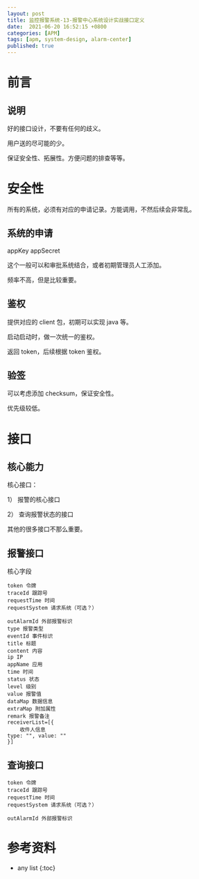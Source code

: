 ```yaml
---
layout: post
title: 监控报警系统-13-报警中心系统设计实战接口定义
date:  2021-06-20 16:52:15 +0800
categories: [APM]
tags: [apm, system-design, alarm-center]
published: true
---
```


# 前言

## 说明

好的接口设计，不要有任何的歧义。

用户送的尽可能的少。

保证安全性、拓展性。方便问题的排查等等。

# 安全性

所有的系统，必须有对应的申请记录。方能调用，不然后续会非常乱。

## 系统的申请

appKey
appSecret

这个一般可以和审批系统结合，或者初期管理员人工添加。

频率不高，但是比较重要。

## 鉴权

提供对应的 client 包，初期可以实现 java 等。

启动启动时，做一次统一的鉴权。

返回 token，后续根据 token 鉴权。

## 验签

可以考虑添加 checksum，保证安全性。

优先级较低。

# 接口

## 核心能力

核心接口：

1） 报警的核心接口

2） 查询报警状态的接口

其他的很多接口不那么重要。

## 报警接口

核心字段

```
token 令牌
traceId 跟踪号
requestTime 时间
requestSystem 请求系统（可选？）

outAlarmId 外部报警标识
type 报警类型
eventId 事件标识
title 标题
content 内容
ip IP
appName 应用
time 时间
status 状态
level 级别
value 报警值
dataMap 数据信息
extraMap 附加属性
remark 报警备注
receiverList=[{ 
    收件人信息
type: "", value: ""    
}]
```

## 查询接口

```
token 令牌
traceId 跟踪号
requestTime 时间
requestSystem 请求系统（可选？）

outAlarmId 外部报警标识
```

# 参考资料




* any list
{:toc}